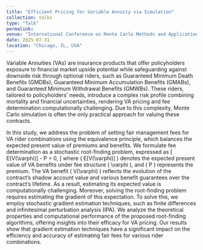 ```yaml
---
title: "Efficient Pricing for Variable Annuity via Simulation"
collection: talks
type: "Talk"
permalink: 
venue: "International Conference on Monte Carlo Methods and Applications"
date: 2025-07-31
location: "Chicago, IL, USA"
---
```


Variable Annuities (VAs) are insurance products that offer policyholders exposure to financial market upside potential while safeguarding against downside risk through optional riders, such as Guaranteed Minimum Death Benefits (GMDBs), Guaranteed Minimum Accumulation Benefits (GMABs), and Guaranteed Minimum Withdrawal Benefits (GMWBs). These riders, tailored to policyholders’ needs, introduce a complex risk profile combining mortality and financial uncertainties, rendering VA pricing and fee determination computationally challenging. Due to this complexity, Monte Carlo simulation is often the only practical approach for valuing these contracts.

In this study, we address the problem of setting fair management fees for VA rider combinations using the equivalence principle, which balances the expected present value of premiums and benefits. We formulate fee determination as a stochastic root-finding problem, expressed as
\[
E[V(\varphi)] - P = 0,
\]
where \( E[V(\varphi)] \) denotes the expected present value of VA benefits under fee structure \( \varphi \), and \( P \) represents the premium. The VA benefit \( V(\varphi) \) reflects the evolution of the contract’s shadow account value and various benefit guarantees over the contract’s lifetime. As a result, estimating its expected value is computationally challenging. Moreover, solving the root-finding problem requires estimating the gradient of this expectation. To solve this, we employ stochastic gradient estimation techniques, such as finite differences and infinitesimal perturbation analysis (IPA). We analyze the theoretical properties and computational performance of the proposed root-finding algorithms, offering insights into their efficacy for VA pricing. Our results show that gradient estimation techniques have a significant impact on the efficiency and accuracy of estimating fair fees for various rider combinations.
